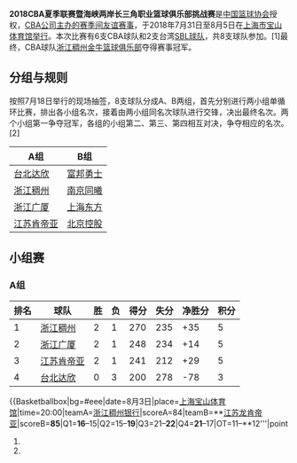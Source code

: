 **2018CBA夏季联赛暨海峡两岸长三角职业篮球俱乐部挑战赛**是[中国篮球协会](../Page/中国篮球协会.md "wikilink")授权，[CBA公司主办的赛季间友谊赛事](../Page/中国男子篮球职业联赛.md "wikilink")，于2018年7月31日至8月5日在[上海市](https://zh.wikipedia.org/wiki/上海市 "wikilink")[宝山体育馆举行](https://zh.wikipedia.org/wiki/宝山体育馆 "wikilink")。本次比赛有6支CBA球队和2支台湾[SBL球队](../Page/超級籃球聯賽.md "wikilink")，共8支球队参加。\[1\]最终，CBA球队[浙江稠州金牛篮球俱乐部](../Page/浙江稠州金牛篮球俱乐部.md "wikilink")夺得赛事冠军。

## 分组与规则

按照7月18日举行的现场抽签，8支球队分成A、B两组，首先分别进行两小组单循环比赛，排出各小组名次，接着由两小组同名次球队进行交锋，决出最终名次。两个小组第一争夺冠军，各组的小组第二、第三、第四相互对决，争夺相应的名次。\[2\]

| A组                                         | B组                                         |
| ------------------------------------------ | ------------------------------------------ |
| [台北达欣](../Page/達欣工程籃球隊.md "wikilink")      | [富邦勇士](../Page/富邦勇士籃球隊.md "wikilink")      |
| [浙江稠州](../Page/浙江稠州金牛篮球俱乐部.md "wikilink")  | [南京同曦](../Page/南京同曦大圣篮球俱乐部.md "wikilink")  |
| [浙江广厦](../Page/浙江广厦猛狮篮球俱乐部.md "wikilink")  | [上海东方](../Page/上海东方大鲨鱼篮球俱乐部.md "wikilink") |
| [江苏肯帝亚](../Page/江苏龙肯帝亚篮球俱乐部.md "wikilink") | [北京控股](../Page/北京控股翱龙篮球俱乐部.md "wikilink")  |

## 小组赛

### A组

| 排名 | 球队                                         | 胜 | 负 | 得分  | 失分  | 净胜分  | 积分 |
| -- | ------------------------------------------ | - | - | --- | --- | ---- | -- |
| 1  | [浙江稠州](../Page/浙江稠州金牛篮球俱乐部.md "wikilink")  | 2 | 1 | 270 | 235 | \+35 | 5  |
| 2  | [浙江广厦](../Page/浙江广厦猛狮篮球俱乐部.md "wikilink")  | 2 | 1 | 248 | 234 | \+14 | 5  |
| 3  | [江苏肯帝亚](../Page/江苏龙肯帝亚篮球俱乐部.md "wikilink") | 2 | 1 | 241 | 212 | \+29 | 5  |
| 4  | [台北达欣](../Page/達欣工程籃球隊.md "wikilink")      | 0 | 3 | 200 | 278 | \-78 | 3  |

{{Basketballbox|bg=\#eee|date=8月3日|place=[上海宝山体育馆](https://zh.wikipedia.org/wiki/上海宝山体育馆 "wikilink")|time=20:00|teamA=[浙江稠州银行](../Page/浙江稠州金牛篮球俱乐部.md "wikilink")|scoreA=84|teamB=**[江苏龙肯帝亚](../Page/江苏龙肯帝亚篮球俱乐部.md "wikilink")|scoreB=**85**|Q1=**16**–15|Q2=15–**19**|Q3=21–**22**|Q4=**21**–17|OT=11–**12'''|point

1.
2.